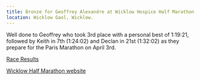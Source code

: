 ```yaml
---
title: Bronze for Geoffrey Alexandre at Wicklow Hospice Half Marathon 
location: Wicklow Gaol, Wicklow.
---
```


Well done to Geoffrey who took 3rd place with a personal best of 1:19:21, followed by Keith in 7th (1:24:02) and Declan in 21st (1:32:02) as they prepare for the Paris Marathon on April 3rd.

<a href="https://www.myrunresults.com/events/wicklow_hospice_half_marathon_and_10k/4293/results" target="_blank" rel="noopener noreferrer">Race Results</a>

<a href="https://www.wicklowhalfmarathonand10km.com/race-info/" target="_blank" rel="noopener noreferrer">Wicklow Half Marathon website</a>
 
